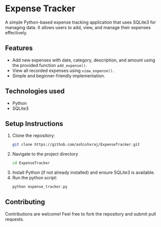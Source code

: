 # Expense Tracker
A simple Python-based expense tracking application that uses SQLite3 for managing data. It allows users to add, view, and manage their expenses effectively.

## Features
- Add new expenses with date, category, description, and amount using the provided function `add_expense()`.
- View all recorded expenses using `view_expense()`.
- Simple and beginner-friendly implementation.

## Technologies used
- Python
- SQLite3
  
## Setup Instructions
1. Clone the repository:
   ```bash
   git clone https://github.com/ashishxraj/ExpenseTracker.git
2. Navigate to the project directory
   ```bash
   cd ExpenseTracker
3. Install Python (if not already installed) and ensure SQLite3 is available.
4. Run the python script:
   ```bash
   python expense_tracker.py
## Contributing
Contributions are welcome! Feel free to fork the repository and submit pull requests.
